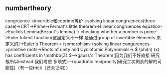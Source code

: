 ## numbertheory

congruence->invertible和coprime等价->solving linear congruences(three case)->CRT->Prime->Fermat's little theorem->Linear congruences equation->Euclids Lemma(Bezout's lemma)-> checking whether a number is prime->Euler totient function(这里定义不一样 是通过group of invertible elements 来定义的)->Euler's Theorem-> isomorphism->solving linear congurences->primitive roots->Roots of unity and Cyclotomic Polynomials-> $ \phi(n) (x) has coefficients in \mathbb{Z} $-->gauss's Theorem(因为我们不好直接
研究根所以instead 我们考虑 多项式)-->quadratic reciprocity(研究二次剩余的解的可能性)（有一些trick（还未证明））
